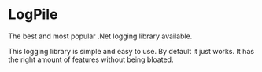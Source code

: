 # LogPile
The best and most popular .Net logging library available.

This logging library is simple and easy to use. By default it just works. It has the right amount of features without being bloated.
